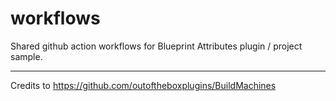 # workflows

Shared github action workflows for Blueprint Attributes plugin / project sample.

---

Credits to https://github.com/outoftheboxplugins/BuildMachines
